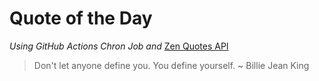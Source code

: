# Quote of the Day 
*Using GitHub Actions Chron Job and* [Zen Quotes API]( https://zenquotes.io/ )
> Don't let anyone define you. You define yourself. ~ Billie Jean King

